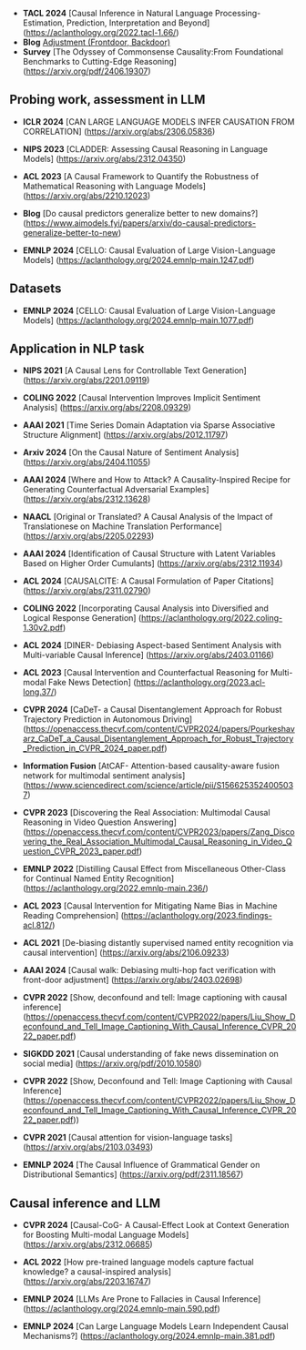 

- **TACL 2024** [Causal Inference in Natural Language Processing- Estimation, Prediction, Interpretation and Beyond] (https://aclanthology.org/2022.tacl-1.66/)
- **Blog** [Adjustment (Frontdoor, Backdoor)](https://causalwizard.app/inference/article/adjustment)
- **Survey** [The Odyssey of Commonsense Causality:From Foundational Benchmarks to Cutting-Edge Reasoning] (https://arxiv.org/pdf/2406.19307)


## **Probing work, assessment in LLM**

 - **ICLR 2024** [CAN LARGE LANGUAGE MODELS INFER CAUSATION FROM CORRELATION]  (https://arxiv.org/abs/2306.05836)

 - **NIPS 2023** [CLADDER: Assessing Causal Reasoning in Language Models]  (https://arxiv.org/abs/2312.04350)

 - **ACL 2023** [A Causal Framework to Quantify the Robustness of Mathematical Reasoning with Language Models]  (https://arxiv.org/abs/2210.12023)
   
 - **Blog** [Do causal predictors generalize better to new domains?] (https://www.aimodels.fyi/papers/arxiv/do-causal-predictors-generalize-better-to-new)

 - **EMNLP 2024** [CELLO: Causal Evaluation of Large Vision-Language Models]  (https://aclanthology.org/2024.emnlp-main.1247.pdf)
   

## **Datasets**

 - **EMNLP 2024** [CELLO: Causal Evaluation of Large Vision-Language Models] (https://aclanthology.org/2024.emnlp-main.1077.pdf)

   

## **Application in NLP task**


 - **NIPS 2021** [A Causal Lens for Controllable Text Generation]  (https://arxiv.org/abs/2201.09119)

 - **COLING 2022** [Causal Intervention Improves Implicit Sentiment Analysis]  (https://arxiv.org/abs/2208.09329)

 - **AAAI 2021** [Time Series Domain Adaptation via Sparse Associative Structure Alignment]  (https://arxiv.org/abs/2012.11797)

 - **Arxiv 2024** [On the Causal Nature of Sentiment Analysis]  (https://arxiv.org/abs/2404.11055)

 - **AAAI 2024** [Where and How to Attack? A Causality-Inspired Recipe for Generating Counterfactual Adversarial Examples]  (https://arxiv.org/abs/2312.13628)

 - **NAACL** [Original or Translated? A Causal Analysis of the Impact of Translationese on Machine Translation Performance]  (https://arxiv.org/abs/2205.02293)

 - **AAAI 2024** [Identification of Causal Structure with Latent Variables Based on Higher Order Cumulants] (https://arxiv.org/abs/2312.11934)

 - **ACL 2024** [CAUSALCITE: A Causal Formulation of Paper Citations]  (https://arxiv.org/abs/2311.02790)

 - **COLING 2022** [Incorporating Causal Analysis into Diversified and Logical Response Generation]  (https://aclanthology.org/2022.coling-1.30v2.pdf)

 - **ACL 2024** [DINER- Debiasing Aspect-based Sentiment Analysis with Multi-variable Causal Inference]  (https://arxiv.org/abs/2403.01166)

 - **ACL 2023** [Causal Intervention and Counterfactual Reasoning for Multi-modal Fake News Detection] (https://aclanthology.org/2023.acl-long.37/)

 - **CVPR 2024** [CaDeT- a Causal Disentanglement Approach for Robust Trajectory Prediction in Autonomous Driving]  (https://openaccess.thecvf.com/content/CVPR2024/papers/Pourkeshavarz_CaDeT_a_Causal_Disentanglement_Approach_for_Robust_Trajectory_Prediction_in_CVPR_2024_paper.pdf)

 - **Information Fusion** [AtCAF- Attention-based causality-aware fusion network for multimodal sentiment analysis]  (https://www.sciencedirect.com/science/article/pii/S1566253524005037)

 - **CVPR 2023** [Discovering the Real Association: Multimodal Causal Reasoning in Video Question Answering]  (https://openaccess.thecvf.com/content/CVPR2023/papers/Zang_Discovering_the_Real_Association_Multimodal_Causal_Reasoning_in_Video_Question_CVPR_2023_paper.pdf)

 - **EMNLP 2022** [Distilling Causal Effect from Miscellaneous Other-Class for Continual Named Entity Recognition]  (https://aclanthology.org/2022.emnlp-main.236/)

 - **ACL 2023** [Causal Intervention for Mitigating Name Bias in Machine Reading Comprehension]  (https://aclanthology.org/2023.findings-acl.812/)
   
 - **ACL 2021** [De-biasing distantly supervised named entity recognition via causal intervention]  (https://arxiv.org/abs/2106.09233)

 - **AAAI 2024** [Causal walk: Debiasing multi-hop fact verification with front-door adjustment]  (https://arxiv.org/abs/2403.02698)

 - **CVPR 2022** [Show, deconfound and tell: Image captioning with causal inference]  (https://openaccess.thecvf.com/content/CVPR2022/papers/Liu_Show_Deconfound_and_Tell_Image_Captioning_With_Causal_Inference_CVPR_2022_paper.pdf)

 - **SIGKDD 2021** [Causal understanding of fake news dissemination on social media]  (https://arxiv.org/pdf/2010.10580)
   
 - **CVPR 2022** [Show, Deconfound and Tell: Image Captioning with Causal Inference] (https://openaccess.thecvf.com/content/CVPR2022/papers/Liu_Show_Deconfound_and_Tell_Image_Captioning_With_Causal_Inference_CVPR_2022_paper.pdf))

 -  **CVPR 2021** [Causal attention for vision-language tasks]  (https://arxiv.org/abs/2103.03493)

 -  **EMNLP 2024** [The Causal Influence of Grammatical Gender on Distributional Semantics] (https://arxiv.org/pdf/2311.18567)




 ## **Causal inference and LLM**

 - **CVPR 2024** [Causal-CoG- A Causal-Effect Look at Context Generation for Boosting Multi-modal Language Models]  (https://arxiv.org/abs/2312.06685)

 - **ACL 2022** [How pre-trained language models capture factual knowledge? a causal-inspired analysis]  (https://arxiv.org/abs/2203.16747)

 - **EMNLP 2024** [LLMs Are Prone to Fallacies in Causal Inference]  (https://aclanthology.org/2024.emnlp-main.590.pdf)

 - **EMNLP 2024** [Can Large Language Models Learn Independent Causal Mechanisms?] (https://aclanthology.org/2024.emnlp-main.381.pdf)



 
   
